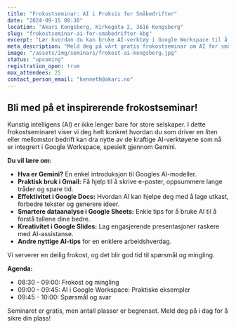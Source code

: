 ```yaml
---
title: "Frokostseminar: AI i Praksis for Småbedrifter"
date: "2024-09-15 08:30"
location: "Akari Kongsberg, Kirkegata 2, 3616 Kongsberg"
slug: "frokostseminar-ai-for-smabedrifter-kbg"
excerpt: "Lær hvordan du kan bruke AI-verktøy i Google Workspace til å effektivisere din småbedrift. Få praktiske tips, demoer og nyt en god frokost med oss!"
meta_description: "Meld deg på vårt gratis frokostseminar om AI for småbedrifter hos Akari Kongsberg. Oppdag hvordan Google Workspace og Gemini kan hjelpe deg jobbe smartere."
image: "/assets/img/seminars/frokost-ai-kongsberg.jpg"
status: "upcoming" 
registration_open: true
max_attendees: 25 
contact_person_email: "kenneth@akari.no" 
---
```


## Bli med på et inspirerende frokostseminar!

Kunstig intelligens (AI) er ikke lenger bare for store selskaper. I dette frokostseminaret viser vi deg helt konkret hvordan du som driver en liten eller mellomstor bedrift kan dra nytte av de kraftige AI-verktøyene som nå er integrert i Google Workspace, spesielt gjennom Gemini.

**Du vil lære om:**

*   **Hva er Gemini?** En enkel introduksjon til Googles AI-modeller.
*   **Praktisk bruk i Gmail:** Få hjelp til å skrive e-poster, oppsummere lange tråder og spare tid.
*   **Effektivitet i Google Docs:** Hvordan AI kan hjelpe deg med å lage utkast, forbedre tekster og generere ideer.
*   **Smartere dataanalyse i Google Sheets:** Enkle tips for å bruke AI til å forstå tallene dine bedre.
*   **Kreativitet i Google Slides:** Lag engasjerende presentasjoner raskere med AI-assistanse.
*   **Andre nyttige AI-tips** for en enklere arbeidshverdag.

Vi serverer en deilig frokost, og det blir god tid til spørsmål og mingling.

**Agenda:**

*   08:30 - 09:00: Frokost og mingling
*   09:00 - 09:45: AI i Google Workspace: Praktiske eksempler
*   09:45 - 10:00: Spørsmål og svar

Seminaret er gratis, men antall plasser er begrenset. Meld deg på i dag for å sikre din plass!


